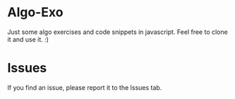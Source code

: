 # Algo-Exo
Just some algo exercises and code snippets in javascript.
Feel free to clone it and use it. :)

# Issues
If you find an issue, please report it to the Issues tab.
